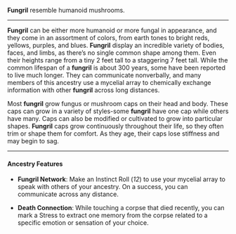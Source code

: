 
**Fungril** resemble humanoid mushrooms.

----

**Fungril** can be either more humanoid or more fungal in appearance, and they come in an assortment of colors, from earth tones to bright reds, yellows, purples, and blues. **Fungril** display an incredible variety of bodies, faces, and limbs, as there’s no single common shape among them. Even their heights range from a tiny 2 feet tall to a staggering 7 feet tall. While the common lifespan of a **fungril** is about 300 years, some have been reported to live much longer. They can communicate nonverbally, and many members of this ancestry use a mycelial array to chemically exchange information with other **fungril** across long distances.

Most **fungril** grow fungus or mushroom caps on their head and body. These caps can grow in a variety of styles-some **fungril** have one cap while others have many. Caps can also be modified or cultivated to grow into particular shapes. **Fungril** caps grow continuously throughout their life, so they often trim or shape them for comfort. As they age, their caps lose stiffness and may begin to sag. 

----

#### Ancestry Features 

* **Fungril Network**: Make an Instinct Roll (*12*) to use your mycelial array to speak with others of your ancestry. On a success, you can communicate across any distance.

* **Death Connection**: While touching a corpse that died recently, you can mark a Stress to extract one memory from the corpse related to a specific emotion or sensation of your choice.